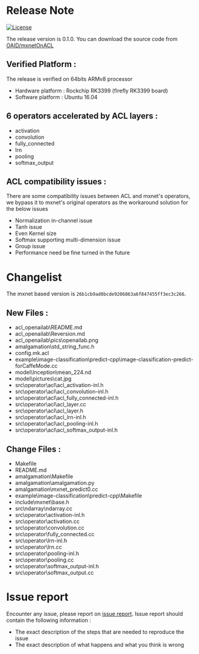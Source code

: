 # Release Note
[![License](https://img.shields.io/badge/license-BSD-blue.svg)](LICENSE)

The release version is 0.1.0. You can download the source code from [OAID/mxnetOnACL](https://github.com/OAID/mxnetOnACL)

## Verified Platform :

The release is verified on 64bits ARMv8 processor<br>
* Hardware platform : Rockchip RK3399 (firefly RK3399 board)<br>
* Software platform : Ubuntu 16.04<br>

## 6 operators accelerated by ACL layers :
* 	activation
*   convolution
*   fully_connected
*   lrn
*   pooling
*   softmax_output

## ACL compatibility issues :
There are some compatibility issues between ACL and mxnet's operators, we bypass it to mxnet's original operators as the workaround solution for the below issues
* Normalization in-channel issue
* Tanh issue
* Even Kernel size
* Softmax supporting multi-dimension issue
* Group issue
* Performance need be fine turned in the future

# Changelist
The mxnet based version is `26b1cb9ad0bcde9206863a6f847455ff3ec3c266`.
## New Files :
*	acl_openailab\README.md
*	acl_openailab\Reversion.md
*	acl_openailab\pics\openailab.png
*	amalgamation\std_string_func.h
*	config.mk.acl
*	example\image-classification\predict-cpp\image-classification-predict-forCaffeMode.cc
*	model\Inception\mean_224.nd
*	model\pictures\cat.jpg
*	src\operator\acl\acl_activation-inl.h
*	src\operator\acl\acl_convolution-inl.h
*	src\operator\acl\acl_fully_connected-inl.h
*	src\operator\acl\acl_layer.cc
*	src\operator\acl\acl_layer.h
*	src\operator\acl\acl_lrn-inl.h
*	src\operator\acl\acl_pooling-inl.h
*	src\operator\acl\acl_softmax_output-inl.h

## Change Files :
*	Makefile
*	README.md
*	amalgamation\Makefile
*	amalgamation\amalgamation.py
*	amalgamation\mxnet_predict0.cc
*	example\image-classification\predict-cpp\Makefile
*	include\mxnet\base.h
*	src\ndarray\ndarray.cc
*	src\operator\activation-inl.h
*	src\operator\activation.cc
*	src\operator\convolution.cc
*	src\operator\fully_connected.cc
*	src\operator\lrn-inl.h
*	src\operator\lrn.cc
*	src\operator\pooling-inl.h
*	src\operator\pooling.cc
*	src\operator\softmax_output-inl.h
*	src\operator\softmax_output.cc

# Issue report
Encounter any issue, please report on [issue report](https://github.com/OAID/mxnetOnACL/issues). Issue report should contain the following information :
* The exact description of the steps that are needed to reproduce the issue 
* The exact description of what happens and what you think is wrong 
